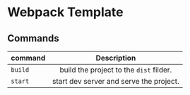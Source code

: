 # Webpack Template

## Commands
| command       | Description                             |
| ------------- |:---------------------------------------:|
| `build`       | build the project to the `dist` filder. |
| `start`       | start dev server and serve the project. |